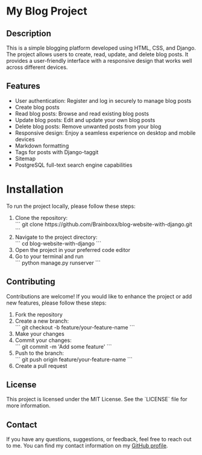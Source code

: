
  <h1>My Blog Project</h1>
  
  <h2>Description</h2>
  <p>This is a simple blogging platform developed using HTML, CSS, and Django. The project allows users to create, read, update, and delete blog posts. It provides a user-friendly interface with a responsive design that works well across different devices.</p>
  
  <h2>Features</h2>
  <ul>
    <li>User authentication: Register and log in securely to manage blog posts</li>
    <li>Create blog posts</li>
    <li>Read blog posts: Browse and read existing blog posts</li>
    <li>Update blog posts: Edit and update your own blog posts</li>
    <li>Delete blog posts: Remove unwanted posts from your blog</li>
    <li>Responsive design: Enjoy a seamless experience on desktop and mobile devices</li>
    <li>Markdown formatting</li>
    <li>Tags for posts with Django-taggit</li>
    <li>Sitemap</li>
    <li>PostgreSQL full-text search engine capabilities</li>
  </ul>
  
 # Installation 
  <p>To run the project locally, please follow these steps:</p>
  <ol>
    <li>Clone the repository: </li>
    ```
    git clone https://github.com/Brainboxx/blog-website-with-django.git
    ```
    <li>Navigate to the project directory: </li>
    ```
    cd blog-website-with-django
    ```
    <li>Open the project in your preferred code editor</li>
  <li>Go to your terminal and run</li>
    ```
    python manage.py runserver
    ```
  </ol>
  
  <h2>Contributing</h2>
  <p>Contributions are welcome! If you would like to enhance the project or add new features, please follow these steps:</p>
  <ol>
    <li>Fork the repository</li>
    <li>Create a new branch: </li>
    ```
    git checkout -b feature/your-feature-name
    ```
    <li>Make your changes</li>
    <li>Commit your changes:</li>
    ```
     git commit -m 'Add some feature'
    ```
    <li>Push to the branch: </li>
    ```
    git push origin feature/your-feature-name
    ```
    <li>Create a pull request</li>
  </ol>
  
  <h2>License</h2>
  <p>This project is licensed under the MIT License. See the `LICENSE` file for more information.</p>
  
  <h2>Contact</h2>
  <p>If you have any questions, suggestions, or feedback, feel free to reach out to me. You can find my contact information on my <a href="https://github.com/Brainboxx">GitHub profile</a>.</p>

